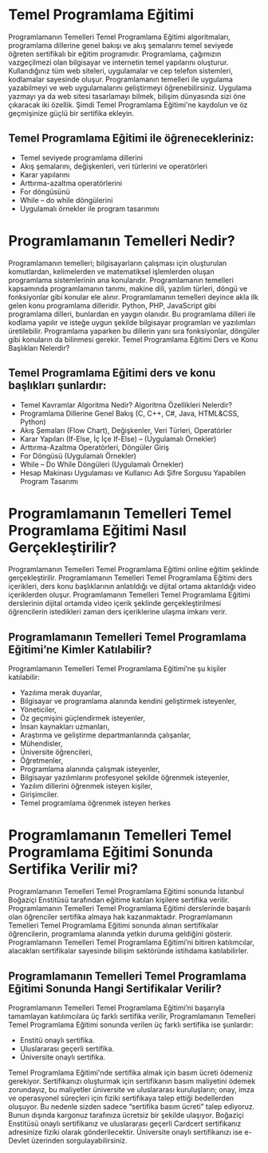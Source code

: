 # Temel Programlama Eğitimi
Programlamanın Temelleri Temel Programlama Eğitimi algoritmaları, programlama dillerine genel bakışı ve akış şemalarını temel seviyede öğreten sertifikalı bir eğitim programıdır.
Programlama, çağımızın vazgeçilmezi olan bilgisayar ve internetin temel yapılarını oluşturur. Kullandığınız tüm web siteleri, uygulamalar ve cep telefon sistemleri, kodlamalar sayesinde oluşur. Programlamanın temelleri ile uygulama yazabilmeyi ve web uygulamalarını geliştirmeyi öğrenebilirsiniz. Uygulama yazmayı ya da web sitesi tasarlamayı bilmek, bilişim dünyasında sizi öne çıkaracak iki özellik. Şimdi Temel Programlama Eğitimi'ne kaydolun ve öz geçmişinize güçlü bir sertifika ekleyin.
## Temel Programlama Eğitimi ile öğrenecekleriniz:
-	Temel seviyede programlama dillerini
-	Akış şemalarını, değişkenleri, veri türlerini ve operatörleri
-	Karar yapılarını
-	Arttırma-azaltma operatörlerini
-	For döngüsünü
-	While – do while döngülerini
-	Uygulamalı örnekler ile program tasarımını
 
# Programlamanın Temelleri Nedir?
Programlamanın temelleri; bilgisayarların çalışması için oluşturulan komutlardan, kelimelerden ve matematiksel işlemlerden oluşan programlama sistemlerinin ana konularıdır. Programlamanın temelleri kapsamında programlamanın tanımı, makine dili, yazılım türleri, döngü ve fonksiyonlar gibi konular ele alınır.
Programlamanın temelleri deyince akla ilk gelen konu programlama dilleridir. Python, PHP, JavaScript gibi programlama dilleri, bunlardan en yaygın olanıdır. Bu programlama dilleri ile kodlama yapılır ve isteğe uygun şekilde bilgisayar programları ve yazılımları üretilebilir. Programlama yaparken bu dillerin yanı sıra fonksiyonlar, döngüler gibi konuların da bilinmesi gerekir.
Temel Programlama Eğitimi Ders ve Konu Başlıkları Nelerdir?
## Temel Programlama Eğitimi ders ve konu başlıkları şunlardır:
-	Temel Kavramlar Algoritma Nedir? Algoritma Özellikleri Nelerdir?
-	Programlama Dillerine Genel Bakış (C, C++, C#, Java, HTML&CSS, Python)
-	Akış Şemaları (Flow Chart), Değişkenler, Veri Türleri, Operatörler
-	Karar Yapıları (If-Else, İç İçe If-Else) – (Uygulamalı Örnekler)
-	Arttırma-Azaltma Operatörleri, Döngüler Giriş
-	For Döngüsü (Uygulamalı Örnekler)
- While – Do While Döngüleri (Uygulamalı Örnekler)
-	Hesap Makinası Uygulaması ve Kullanıcı Adı Şifre Sorgusu Yapabilen Program Tasarımı
 
# Programlamanın Temelleri Temel Programlama Eğitimi Nasıl Gerçekleştirilir?
Programlamanın Temelleri Temel Programlama Eğitimi online eğitim şeklinde gerçekleştirilir. Programlamanın Temelleri Temel Programlama Eğitimi ders içerikleri, ders konu başlıklarının anlatıldığı ve dijital ortama aktarıldığı video içeriklerden oluşur. Programlamanın Temelleri Temel Programlama Eğitimi derslerinin dijital ortamda video içerik şeklinde gerçekleştirilmesi öğrencilerin istedikleri zaman ders içeriklerine ulaşma imkanı verir.
## Programlamanın Temelleri Temel Programlama Eğitimi’ne Kimler Katılabilir?
Programlamanın Temelleri Temel Programlama Eğitimi’ne şu kişiler katılabilir:
-	Yazılıma merak duyanlar,
-	Bilgisayar ve programlama alanında kendini geliştirmek isteyenler,
-	Yöneticiler,
-	Öz geçmişini güçlendirmek isteyenler,
-	İnsan kaynakları uzmanları,
-	Araştırma ve geliştirme departmanlarında çalışanlar,
-	Mühendisler,
-	Üniversite öğrencileri,
-	Öğretmenler,
-	Programlama alanında çalışmak isteyenler,
-	Bilgisayar yazılımlarını profesyonel şekilde öğrenmek isteyenler,
-	Yazılım dillerini öğrenmek isteyen kişiler,
-	Girişimciler.
-	Temel programlama öğrenmek isteyen herkes
 
# Programlamanın Temelleri Temel Programlama Eğitimi Sonunda Sertifika Verilir mi?
Programlamanın Temelleri Temel Programlama Eğitimi sonunda İstanbul Boğaziçi Enstitüsü tarafından eğitime katılan kişilere sertifika verilir.
Programlamanın Temelleri Temel Programlama Eğitimi derslerinde başarılı olan öğrenciler sertifika almaya hak kazanmaktadır. Programlamanın Temelleri Temel Programlama Eğitimi sonunda alınan sertifikalar öğrencilerin, programlama alanında yetkin duruma geldiğini gösterir. Programlamanın Temelleri Temel Programlama Eğitimi’ni bitiren katılımcılar, alacakları sertifikalar sayesinde bilişim sektöründe istihdama katılabilirler.
## Programlamanın Temelleri Temel Programlama Eğitimi Sonunda Hangi Sertifikalar Verilir?
Programlamanın Temelleri Temel Programlama Eğitimi’ni başarıyla tamamlayan katılımcılara üç farklı sertifika verilir, Programlamanın Temelleri Temel Programlama Eğitimi sonunda verilen üç farklı sertifika ise şunlardır:
-	Enstitü onaylı sertifika.
-	Uluslararası geçerli sertifika.
-	Üniversite onaylı sertifika.
 
Temel Programlama Eğitimi'nde sertifika almak için basım ücreti ödemeniz gerekiyor. Sertifikanızı oluşturmak için sertifikanın basım maliyetini ödemek zorundayız, bu maliyetler üniversite ve uluslararası kuruluşların; onay, imza ve operasyonel süreçleri için fiziki sertifikaya talep ettiği bedellerden oluşuyor. Bu nedenle sizden sadece “sertifika basım ücreti” talep ediyoruz. Bunun dışında kargonuz tarafınıza ücretsiz bir şekilde ulaşıyor.
Boğaziçi Enstitüsü onaylı sertifikanız ve uluslararası geçerli Cardcert sertifikanız adresinize fiziki olarak gönderilecektir. Üniversite onaylı sertifikanızı ise e-Devlet üzerinden sorgulayabilirsiniz.

